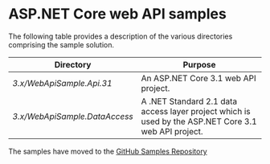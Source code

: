 # ASP.NET Core web API samples

The following table provides a description of the various directories comprising the sample solution.

| Directory                     | Purpose |
| ----------------------------- | ------- |
| *3.x/WebApiSample.Api.31*     | An ASP.NET Core 3.1 web API project. |
| *3.x/WebApiSample.DataAccess* | A .NET Standard 2.1 data access layer project which is used by the ASP.NET Core 3.1 web API project. |

The samples have moved to the [GitHub Samples Repository](https://github.com/dotnet/AspNetCore.Docs.Samples/tree/main/mvc/action-return-types)